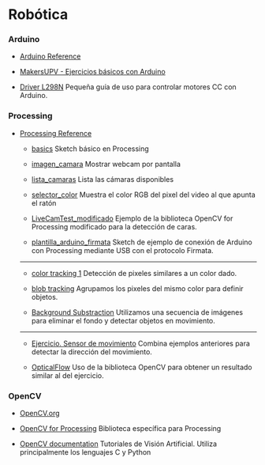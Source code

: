 # Robótica


### Arduino
* [Arduino Reference](https://www.arduino.cc/en/Reference/HomePage)

* [MakersUPV - Ejercicios básicos con Arduino](https://github.com/Hector-G/taller_arduino_01)

* [Driver L298N](https://github.com/Hector-G/Robotica/blob/master/Hardware/motores.md) Pequeña guía de uso para controlar motores CC con Arduino.


### Processing
* [Processing Reference](https://processing.org/reference/)

  - [basics](https://github.com/Hector-G/Robotica/blob/master/Processing/basics.md) Sketch básico en Processing
  
  - [imagen_camara](https://github.com/Hector-G/Robotica/blob/master/Processing/imagen_camara.pde) Mostrar webcam por pantalla
  
  - [lista_camaras](https://github.com/Hector-G/Robotica/blob/master/Processing/lista_camaras.pde) Lista las cámaras disponibles
  
  - [selector_color](https://github.com/Hector-G/Robotica/blob/master/Processing/selector_color.pde) Muestra el color RGB del pixel del video al que apunta el ratón
  
  - [LiveCamTest_modificado](https://github.com/Hector-G/Robotica/blob/master/Processing/LiveCamTest_modificado.pde) Ejemplo de la biblioteca OpenCV for Processing modificado para la detección de caras.
  
  - [plantilla_arduino_firmata](https://github.com/Hector-G/Robotica/blob/master/Processing/plantilla_arduino_firmata.pde) Sketch de ejemplo de conexión de Arduino con Processing mediante USB con el protocolo Firmata.
  
  ---------
  
  - [color tracking 1](https://github.com/Hector-G/Robotica/blob/master/Processing/color_tracking01.pde) Detección de pixeles similares a un color dado.
  
  - [blob tracking](https://github.com/Hector-G/Robotica/tree/master/Processing/colorBlobs) Agrupamos los pixeles del mismo color para definir objetos.
  
  - [Background Substraction](https://github.com/Hector-G/Robotica/blob/master/Processing/BackgroundSubstraction) Utilizamos una secuencia de imágenes para eliminar el fondo y detectar objetos en movimiento.
  
  --------
  
  - [Ejercicio. Sensor de movimiento](https://github.com/Hector-G/Robotica/blob/master/Processing/ejercicio_sensor_movimiento.pde) Combina ejemplos anteriores para detectar la dirección del movimiento.
  
  - [OpticalFlow](https://github.com/Hector-G/Robotica/blob/master/Processing/OpticalFlow) Uso de la biblioteca OpenCV para obtener un resultado similar al del ejercicio.
  
### OpenCV

  - [OpenCV.org](http://opencv.org/)
  
  - [OpenCV for Processing](https://github.com/atduskgreg/opencv-processing) Biblioteca específica para Processing
  
  - [OpenCV documentation](http://docs.opencv.org/2.4/doc/tutorials/tutorials.html) Tutoriales de Visión Artificial. Utiliza principalmente los lenguajes C y Python
  
  
  
  
